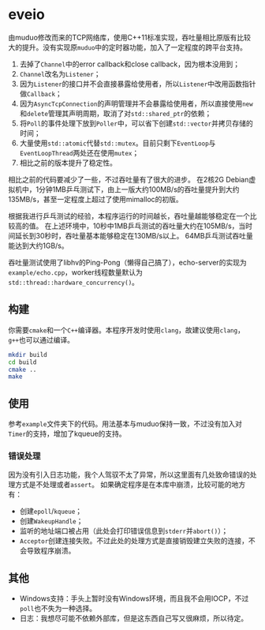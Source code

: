 # eveio

由muduo修改而来的TCP网络库，使用C++11标准实现，吞吐量相比原版有比较大的提升。没有实现原`muduo`中的定时器功能，加入了一定程度的跨平台支持。

1. 去掉了`Channel`中的error callback和close callback，因为根本没用到；
2. `Channel`改名为`Listener`；
3. 因为`Listener`的接口并不会直接暴露给使用者，所以`Listener`中改用函数指针做`Callback`；
4. 因为`AsyncTcpConnection`的声明管理并不会暴露给使用者，所以直接使用`new`和`delete`管理其声明周期，取消了对`std::shared_ptr`的依赖；
5. 将`Poll`的事件处理下放到`Poller`中，可以省下创建`std::vector`并拷贝存储的时间；
6. 大量使用`std::atomic`代替`std::mutex`。目前只剩下`EventLoop`与`EventLoopThread`两处还在使用`mutex`；
7. 相比之前的版本提升了稳定性。

相比之前的代码要减少了一些，不过吞吐量有了很大的进步。
在2核2G Debian虚拟机中，1分钟1MB乒乓测试下，由上一版大约100MB/s的吞吐量提升到大约135MB/s，甚至一定程度上超过了使用mimalloc的初版。

根据我进行乒乓测试的经验，本程序运行的时间越长，吞吐量越能够稳定在一个比较高的值。
在上述环境中，10秒中1MB乒乓测试的吞吐量大约在105MB/s，当时间延长到30秒时，吞吐量基本能够稳定在130MB/s以上。
64MB乒乓测试吞吐量能达到大约1GB/s。

吞吐量测试使用了libhv的Ping-Pong（懒得自己搞了），echo-server的实现为`example/echo.cpp`，worker线程数量默认为`std::thread::hardware_concurrency()`。

## 构建

你需要`cmake`和一个`C++`编译器。本程序开发时使用`clang`，故建议使用`clang`，`g++`也可以通过编译。

```sh
mkdir build
cd build
cmake ..
make
```

## 使用

参考`example`文件夹下的代码。用法基本与muduo保持一致，不过没有加入对`Timer`的支持，增加了kqueue的支持。

### 错误处理

因为没有引入日志功能，我个人驾驭不太了异常，所以这里面有几处致命错误的处理方式是不处理或者`assert`。
如果确定程序是在本库中崩溃，比较可能的地方有：

- 创建`epoll`/`kqueue`；
- 创建`WakeupHandle`；
- 监听的地址端口被占用（此处会打印错误信息到`stderr`并`abort()`）；
- `Acceptor`创建连接失败。不过此处的处理方式是直接销毁建立失败的连接，不会导致程序崩溃。

## 其他

- Windows支持：手头上暂时没有Windows环境，而且我不会用IOCP，不过`poll`也不失为一种选择。
- 日志：我想尽可能不依赖外部库，但是这东西自己写又很麻烦，所以待定。
